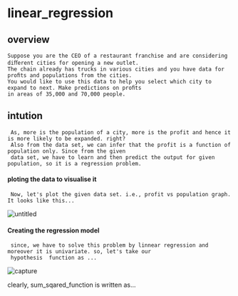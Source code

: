 # linear_regression
   ##  overview
    Suppose you are the CEO of a restaurant franchise and are considering diﬀerent cities for opening a new outlet. 
    The chain already has trucks in various cities and you have data for proﬁts and populations from the cities.
    You would like to use this data to help you select which city to expand to next. Make predictions on proﬁts 
    in areas of 35,000 and 70,000 people.
    
   ## intution
     As, more is the population of a city, more is the profit and hence it is more likely to be expanded. right?
     Also from the data set, we can infer that the profit is a function of population only. Since from the given 
     data set, we have to learn and then predict the output for given population, so it is a regression problem.
   #### ploting the data to visualise it
     Now, let's plot the given data set. i.e., profit vs population graph. It looks like this...
![untitled](https://user-images.githubusercontent.com/31219586/34671025-c10ad6b8-f49e-11e7-9c97-ad1efa3ffe7c.png)
     
     
   #### Creating the regression model
     since, we have to solve this problem by linnear regression and moreover it is univariate. so, let's take our
     hypothesis  function as ...
![capture](https://user-images.githubusercontent.com/31219586/34670901-41879df4-f49e-11e7-8d72-3b755288ada0.PNG)

 clearly, sum_sqared_function is written as...
     
     
